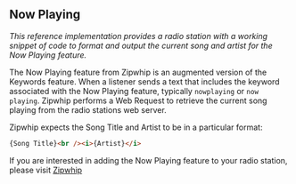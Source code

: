 ## Now Playing

*This reference implementation provides a radio station with a working snippet of code to format and output the current song and artist for the Now Playing feature.*

The Now Playing feature from Zipwhip is an augmented version of the Keywords feature. When a listener sends a text that includes the keyword associated with the Now Playing feature, typically `nowplaying` or `now playing`. Zipwhip performs a Web Request to retrieve the current song playing from the radio stations web server.

Zipwhip expects the Song Title and Artist to be in a particular format:
```HTML
{Song Title}<br /><i>{Artist}</i>
```

If you are interested in adding the Now Playing feature to your radio station, please visit [Zipwhip](https://zipwhip.com)
